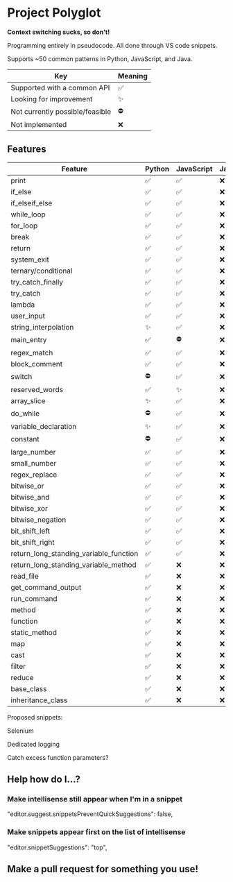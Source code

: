 # Project Polyglot

**Context switching sucks, so don't!**

Programming entirely in pseudocode. All done through VS code snippets.

Supports ~50 common patterns in Python, JavaScript, and Java.

| Key                             | Meaning  |
| ------------------------------- | -------- |
| Supported with a common API     | &#9989;  |
| Looking for improvement         | &#10024; |
| Not currently possible/feasible | &#9940;  |
| Not implemented                 | &#10060; |

## Features

| Feature                                | Python   | JavaScript | Java     |
| -------------------------------------- | -------- | ---------- | -------- |
| print                                  | &#9989;  | &#9989;    | &#10060; |
| if_else                                | &#9989;  | &#9989;    | &#10060; |
| if_elseif_else                         | &#9989;  | &#9989;    | &#10060; |
| while_loop                             | &#9989;  | &#9989;    | &#10060; |
| for_loop                               | &#9989;  | &#9989;    | &#10060; |
| break                                  | &#9989;  | &#9989;    | &#10060; |
| return                                 | &#9989;  | &#9989;    | &#10060; |
| system_exit                            | &#9989;  | &#9989;    | &#10060; |
| ternary/conditional                    | &#9989;  | &#9989;    | &#10060; |
| try_catch_finally                      | &#9989;  | &#9989;    | &#10060; |
| try_catch                              | &#9989;  | &#9989;    | &#10060; |
| lambda                                 | &#9989;  | &#9989;    | &#10060; |
| user_input                             | &#9989;  | &#9989;    | &#10060; |
| string_interpolation                   | &#10024; | &#9989;    | &#10060; |
| main_entry                             | &#9989;  | &#9940;    | &#10060; |
| regex_match                            | &#9989;  | &#9989;    | &#10060; |
| block_comment                          | &#9989;  | &#9989;    | &#10060; |
| switch                                 | &#9940;  | &#9989;    | &#10060; |
| reserved_words                         | &#9989;  | &#10024;   | &#10060; |
| array_slice                            | &#10024; | &#9989;    | &#10060; |
| do_while                               | &#9940;  | &#9989;    | &#10060; |
| variable_declaration                   | &#10024; | &#9989;    | &#10060; |
| constant                               | &#9940;  | &#9989;    | &#10060; |
| large_number                           | &#9989;  | &#9989;    | &#10060; |
| small_number                           | &#9989;  | &#9989;    | &#10060; |
| regex_replace                          | &#9989;  | &#9989;    | &#10060; |
| bitwise_or                             | &#9989;  | &#9989;    | &#10060; |
| bitwise_and                            | &#9989;  | &#9989;    | &#10060; |
| bitwise_xor                            | &#9989;  | &#9989;    | &#10060; |
| bitwise_negation                       | &#9989;  | &#9989;    | &#10060; |
| bit_shift_left                         | &#9989;  | &#9989;    | &#10060; |
| bit_shift_right                        | &#9989;  | &#9989;    | &#10060; |
| return_long_standing_variable_function | &#9989;  | &#9989;    | &#10060; |
| return_long_standing_variable_method   | &#9989;  | &#10060;   | &#10060; |
| read_file                              | &#9989;  | &#10060;   | &#10060; |
| get_command_output                     | &#9989;  | &#10060;   | &#10060; |
| run_command                            | &#9989;  | &#10060;   | &#10060; |
| method                                 | &#9989;  | &#10060;   | &#10060; |
| function                               | &#9989;  | &#10060;   | &#10060; |
| static_method                          | &#9989;  | &#10060;   | &#10060; |
| map                                    | &#9989;  | &#10060;   | &#10060; |
| cast                                   | &#9989;  | &#10060;   | &#10060; |
| filter                                 | &#9989;  | &#10060;   | &#10060; |
| reduce                                 | &#9989;  | &#10060;   | &#10060; |
| base_class                             | &#9989;  | &#10060;   | &#10060; |
| inheritance_class                      | &#9989;  | &#10060;   | &#10060; |

Proposed snippets:

Selenium 

Dedicated logging

Catch excess function parameters?

## Help how do I...?

### Make intellisense still appear when I'm in a snippet

"editor.suggest.snippetsPreventQuickSuggestions": false,

### Make snippets appear first on the list of intellisense

"editor.snippetSuggestions": "top",

## Make a pull request for something you use!